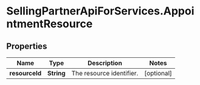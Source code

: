 # SellingPartnerApiForServices.AppointmentResource

## Properties

Name | Type | Description | Notes
------------ | ------------- | ------------- | -------------
**resourceId** | **String** | The resource identifier. | [optional] 


